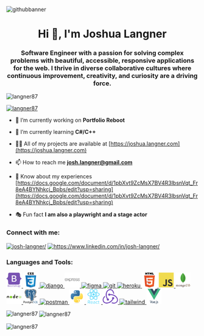 ![githubbanner](https://user-images.githubusercontent.com/107937483/195943778-e5528e2e-bb65-4bcf-9afb-8cd9bff20227.png)

<h1 align="center">Hi 👋, I'm Joshua Langner</h1>
<h3 align="center">Software Engineer with a passion for solving complex problems with beautiful, accessible, responsive applications for the web. I thrive in diverse collaborative cultures where continuous improvement, creativity, and curiosity are a driving force.</h3>

<p align="left"> <img src="https://komarev.com/ghpvc/?username=langner87&label=Profile%20views&color=0e75b6&style=flat" alt="langner87" /> </p>

<p align="left"> <a href="https://github.com/ryo-ma/github-profile-trophy"><img src="https://github-profile-trophy.vercel.app/?username=langner87" alt="langner87" /></a> </p>

- 🔭 I’m currently working on **Portfolio Reboot**

- 🌱 I’m currently learning **C#/C++**

- 👨‍💻 All of my projects are available at [https://joshua.langner.com](https://joshua.langner.com)

- 📫 How to reach me **josh.langner@gmail.com**

- 📄 Know about my experiences [https://docs.google.com/document/d/1pbXvt9ZcMsX7BV4R3lbsnVqt_Fr8eA4BYNhkcj_Bpbs/edit?usp=sharing](https://docs.google.com/document/d/1pbXvt9ZcMsX7BV4R3lbsnVqt_Fr8eA4BYNhkcj_Bpbs/edit?usp=sharing)

- 🎭 Fun fact **I am also a playwright and a stage actor**

<h3 align="left">Connect with me:</h3>
<p align="left">
<a href="https://linkedin.com/in/josh-langner/" target="blank"><img align="center" src="https://raw.githubusercontent.com/rahuldkjain/github-profile-readme-generator/master/src/images/icons/Social/linked-in-alt.svg" alt="josh-langner/" height="30" width="40" /></a>
<a href="https://www.youtube.com/c/https://www.linkedin.com/in/josh-langner/" target="blank"><img align="center" src="https://raw.githubusercontent.com/rahuldkjain/github-profile-readme-generator/master/src/images/icons/Social/youtube.svg" alt="https://www.linkedin.com/in/josh-langner/" height="30" width="40" /></a>
</p>

<h3 align="left">Languages and Tools:</h3>
<p align="left"> <a href="https://getbootstrap.com" target="_blank" rel="noreferrer"> <img src="https://raw.githubusercontent.com/devicons/devicon/master/icons/bootstrap/bootstrap-plain-wordmark.svg" alt="bootstrap" width="40" height="40"/> </a> <a href="https://www.w3schools.com/css/" target="_blank" rel="noreferrer"> <img src="https://raw.githubusercontent.com/devicons/devicon/master/icons/css3/css3-original-wordmark.svg" alt="css3" width="40" height="40"/> </a> <a href="https://www.djangoproject.com/" target="_blank" rel="noreferrer"> <img src="https://cdn.worldvectorlogo.com/logos/django.svg" alt="django" width="40" height="40"/> </a> <a href="https://expressjs.com" target="_blank" rel="noreferrer"> <img src="https://raw.githubusercontent.com/devicons/devicon/master/icons/express/express-original-wordmark.svg" alt="express" width="40" height="40"/> </a> <a href="https://www.figma.com/" target="_blank" rel="noreferrer"> <img src="https://www.vectorlogo.zone/logos/figma/figma-icon.svg" alt="figma" width="40" height="40"/> </a> <a href="https://git-scm.com/" target="_blank" rel="noreferrer"> <img src="https://www.vectorlogo.zone/logos/git-scm/git-scm-icon.svg" alt="git" width="40" height="40"/> </a> <a href="https://heroku.com" target="_blank" rel="noreferrer"> <img src="https://www.vectorlogo.zone/logos/heroku/heroku-icon.svg" alt="heroku" width="40" height="40"/> </a> <a href="https://www.w3.org/html/" target="_blank" rel="noreferrer"> <img src="https://raw.githubusercontent.com/devicons/devicon/master/icons/html5/html5-original-wordmark.svg" alt="html5" width="40" height="40"/> </a> <a href="https://developer.mozilla.org/en-US/docs/Web/JavaScript" target="_blank" rel="noreferrer"> <img src="https://raw.githubusercontent.com/devicons/devicon/master/icons/javascript/javascript-original.svg" alt="javascript" width="40" height="40"/> </a> <a href="https://www.mongodb.com/" target="_blank" rel="noreferrer"> <img src="https://raw.githubusercontent.com/devicons/devicon/master/icons/mongodb/mongodb-original-wordmark.svg" alt="mongodb" width="40" height="40"/> </a> <a href="https://nodejs.org" target="_blank" rel="noreferrer"> <img src="https://raw.githubusercontent.com/devicons/devicon/master/icons/nodejs/nodejs-original-wordmark.svg" alt="nodejs" width="40" height="40"/> </a> <a href="https://www.postgresql.org" target="_blank" rel="noreferrer"> <img src="https://raw.githubusercontent.com/devicons/devicon/master/icons/postgresql/postgresql-original-wordmark.svg" alt="postgresql" width="40" height="40"/> </a> <a href="https://postman.com" target="_blank" rel="noreferrer"> <img src="https://www.vectorlogo.zone/logos/getpostman/getpostman-icon.svg" alt="postman" width="40" height="40"/> </a> <a href="https://www.python.org" target="_blank" rel="noreferrer"> <img src="https://raw.githubusercontent.com/devicons/devicon/master/icons/python/python-original.svg" alt="python" width="40" height="40"/> </a> <a href="https://reactjs.org/" target="_blank" rel="noreferrer"> <img src="https://raw.githubusercontent.com/devicons/devicon/master/icons/react/react-original-wordmark.svg" alt="react" width="40" height="40"/> </a> <a href="https://redux.js.org" target="_blank" rel="noreferrer"> <img src="https://raw.githubusercontent.com/devicons/devicon/master/icons/redux/redux-original.svg" alt="redux" width="40" height="40"/> </a> <a href="https://tailwindcss.com/" target="_blank" rel="noreferrer"> <img src="https://www.vectorlogo.zone/logos/tailwindcss/tailwindcss-icon.svg" alt="tailwind" width="40" height="40"/> </a> <a href="https://vuejs.org/" target="_blank" rel="noreferrer"> <img src="https://raw.githubusercontent.com/devicons/devicon/master/icons/vuejs/vuejs-original-wordmark.svg" alt="vuejs" width="40" height="40"/> </a> </p>

<p><img align="left" src="https://github-readme-stats.vercel.app/api/top-langs?username=langner87&show_icons=true&locale=en&layout=compact" alt="langner87" /></p>

<p>&nbsp;<img align="center" src="https://github-readme-stats.vercel.app/api?username=langner87&show_icons=true&locale=en" alt="langner87" /></p>

<p><img align="center" src="https://github-readme-streak-stats.herokuapp.com/?user=langner87&" alt="langner87" /></p>
